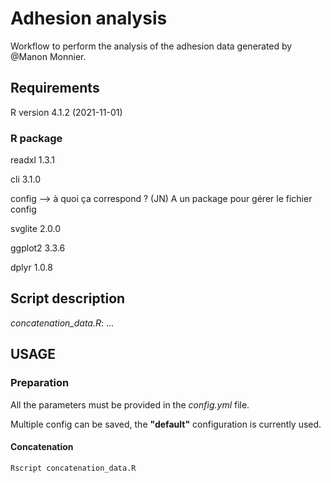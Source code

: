 # Adhesion analysis
Workflow to perform the analysis of the adhesion data generated by @Manon Monnier.

## Requirements

R version 4.1.2 (2021-11-01)

### R package

readxl 1.3.1

cli 3.1.0

config --> à quoi ça correspond ? (JN) A un package pour gérer le fichier config

svglite 2.0.0

ggplot2 3.3.6

dplyr 1.0.8

## Script description

_concatenation_data.R_: ...

## USAGE

### Preparation
All the parameters must be provided in the _config.yml_ file.

Multiple config can be saved, the **"default"** configuration is currently used.

#### Concatenation
``` shell
Rscript concatenation_data.R
```
